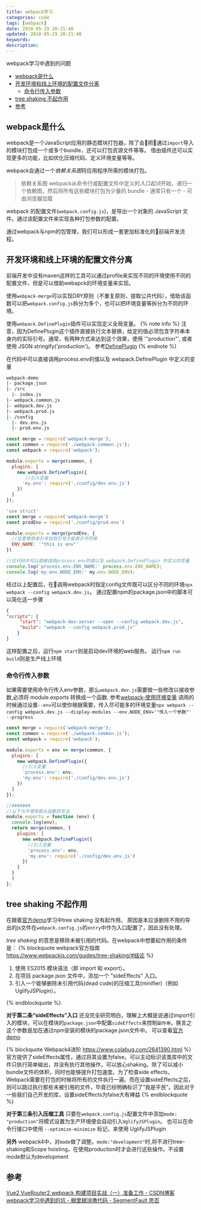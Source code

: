 ```yaml
---
title: webpack学习
categories: code
tags: [webpack]
date: 2018-05-29 20:21:40
updated: 2018-05-29 20:21:40
keywords:
description:
---
```

webpack学习中遇到的问题

- [webpack是什么](#webpack是什么)
- [开发环境和线上环境的配置文件分离](#开发环境和线上环境的配置文件分离)
    - [命令行传入参数](#命令行传入参数)
- [tree shaking 不起作用](#tree-shaking-不起作用)
- [参考](#参考)

<!-- more -->

## webpack是什么

webpack是一个JavaScript应用的静态模块打包器，除了会把通过`import`导入的模块打包成一个或多个bundle，还可以打包资源文件等等。
借由插件还可以实现更多的功能，比如优化压缩代码、定义环境变量等等。

webpack会通过一个*依赖关系图*将应用程序所需的模块打包。

> 依赖关系图
webpack从命令行或配置文件中定义的*入口起点*开始，递归一个依赖图，然后将所有这些模块打包为少量的 bundle - 通常只有一个 - 可由浏览器加载

webpack 的配置文件(`webpack.config.js`)，是导出一个对象的 JavaScript 文件。通过该配置文件来实现各种打包参数的配置。

通过webpack与npm的包管理，我们可以形成一套更加标准化的前端开发流程。

## 开发环境和线上环境的配置文件分离

前端开发中没有maven这样的工具可以通过profile来实现不同的环境使用不同的配置文件，但是可以借助webapck的环境变量来实现。

使用`webpack-merge`可以实现DRY原则（不重复原则，提取公共代码），借助该函数可以把`webpack.config.js`拆分为多个，也可以把环境变量等拆分为不同的环境。

使用`webpack.DefinePlugin`插件可以实现定义全局变量。
{% note info %}
注意，因为DefinePlugin这个插件直接执行文本替换，给定的值必须包含字符串本身内的实际引号。通常，有两种方式来达到这个效果，使用 '"production"', 或者使用 JSON.stringify('production')。
参考[DefinePlugin](https://www.webpackjs.com/plugins/define-plugin/)
{% endnote %}

在代码中可以直接调用process.env的值以及 webpack.DefinePlugin 中定义的变量

```bash 目录结构
webpack-demo
|- package.json
|- /src
  |- index.js
|- webpack.common.js
|- webpack.dev.js
|- webpack.prod.js
|- /config
  |- dev.env.js
  |- prod.env.js
```

```javascript webpack.dev.js
const merge = require('webpack-merge');
const common = require('./webpack.common.js');
const webpack = require('webpack');

module.exports = merge(common, {
  plugins: [
    new webpack.DefinePlugin({
       //引入变量
      'my.env': require('./config/dev.env.js')
    })
  ]
});
```

```javascript dev.env.js
'use strict'
const merge = require('webpack-merge')
const prodEnv = require('./config/prod.env')

module.exports = merge(prodEnv, {
  //这里使用单引号加双引号才能表示字符串
  ENV_NAME: '"this is env"'
})
```

```javascript index.js
//在代码中可以直接调用process.env的值以及 webpack.DefinePlugin 中定义的变量
console.log('process.env.ENV_NAME:' process.env.ENV_NAME);
console.log('my.env.NODE_ENV:' my.env.NODE_ENV);
```

经过以上配置后，在调用webpack时指定config文件既可以区分不同的环境`npx webpack --config webpack.dev.js`。
通过配置npm的package.json中的脚本可以简化这一步骤

```json package.json
{
"scripts": {
     "start": "webpack-dev-server --open --config webpack.dev.js",
     "build": "webpack --config webpack.prod.js"
    }
}
```

这样配置之后，运行`npm start`则是启动dev环境的web服务。
运行`npm run build`则是生产线上环境

### 命令行传入参数

如果需要使用命令行传入env参数，那么`webpack.dev.js`需要做一些修改以接收参数,必须将 module.exports 转换成一个函数.
参考[webpack-使用环境变量](https://www.webpackjs.com/guides/environment-variables/)
调用的时候通过设置`--env`可以使你根据需要，传入尽可能多的环境变量`npx webpack --config webpack.dev.js --display-modules --env.NODE_ENV='"传入一个参数"' --progress`

```javascript webpack.dev.js
const merge = require('webpack-merge');
const common = require('./webpack.common.js');
const webpack = require('webpack');

module.exports = env => merge(common, {
  plugins: [
    new webpack.DefinePlugin({
      //引入变量
      'process.env': env,
      'my.env': require('./config/dev.env.js')
    })
  ]
});

//#######
//以下为不使用箭头函数的写法
module.exports = function (env) {
  console.log(env);
  return merge(common, {
    plugins: [
      new webpack.DefinePlugin({
        //引入变量
        'process.env': env,
        'my.env': require('./config/dev.env.js')
      })
    ]
  }
  )
};
```

## tree shaking 不起作用

在跟着[官方demo](https://www.webpackjs.com/guides/tree-shaking)学习中tree shaking 没有起作用。
原因是本应该删除不用的导出的js文件在`webpack.config.js`的`entry`中作为入口配置了，因此没有处理。

_tree shaking_ 的意思是移除未被引用的代码。在webpack中想要起作用的条件是：
{% blockquote webpack官方指南 https://www.webpackjs.com/guides/tree-shaking/#结论 %}

1. 使用 ES2015 模块语法（即 import 和 export）。
2. 在项目 package.json 文件中，添加一个 "sideEffects" 入口。
3. 引入一个能够删除未引用代码(dead code)的压缩工具(minifier)（例如 UglifyJSPlugin）。

{% endblockquote %}

**对于第二条“sideEffects”入口**
还没完全研究明白，理解上大概是说通过import引入的模块，可以在模块的`package.json`中配置`sideEffects`来控制`副作用`，换言之 这个参数是加在通过npm安装的模块的package.json文件中。
可以查看[官方demo](https://github.com/webpack/webpack/tree/master/examples/side-effects)

{% blockquote Webpack4进阶 https://www.colabug.com/2641390.html %}
官方提供了sideEffects属性，通过将其设置为false，可以主动标识该类库中的文件只执行简单输出，并没有执行其他操作，可以放心shaking。除了可以减小bundle文件的体积，同时也能够提升打包速度。为了检查side effects，Webpack需要在打包的时候将所有的文件执行一遍。而在设置sideEffects之后，则可以跳过执行那些未被引用的文件，毕竟已经明确标识了“我是平民”。因此对于一些我们自己开发的库，设置sideEffects为false大有裨益
{% endblockquote %}

**对于第三条引入压缩工具**
只要在`webpack.config.js`配置文件中添加`mode: "production"`将模式设置为生产环境便会自动引入`UglifyJSPlugin`。
也可以在命令行接口中使用 `--optimize-minimize` 标记，来使用 UglifyJSPlugin

**另外**
webpack4中，对`mode`做了调整。`mode:"development"`时,将不进行tree-shaking和Scope hoisting，在使用production时才会进行这些操作。不设置mode默认为development

## 参考

[Vue2 VueRouter2 webpack 构建项目实战（一）准备工作 - CSDN博客](https://blog.csdn.net/fungleo/article/details/53171052)
[webpack学习中遇到的坑 - 糊里糊涂撸代码 - SegmentFault 思否](https://segmentfault.com/a/1190000013998339?utm_source=tag-newest/*&^%$)
